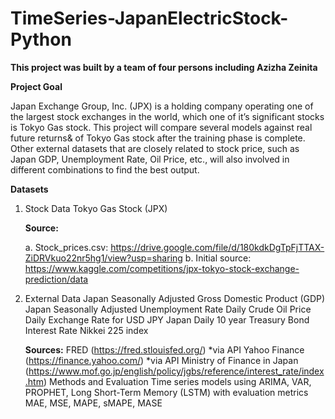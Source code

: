 # TimeSeries-JapanElectricStock-Python

**This project was built by a team of four persons including Azizha Zeinita**

**Project Goal**

Japan Exchange Group, Inc. (JPX) is a holding company operating one of the largest stock exchanges in the world, which one of it’s significant stocks is Tokyo Gas stock. This project will compare several models against real future returns& of Tokyo Gas stock after the training phase is complete. Other external datasets that are closely related to stock price, such as Japan GDP, Unemployment Rate, Oil Price, etc., will also involved in different combinations to find the best output.

**Datasets**
1. Stock Data
  Tokyo Gas Stock (JPX)
    
    **Source:**
    
      a. Stock_prices.csv: https://drive.google.com/file/d/180kdkDgTpFjTTAX-ZiDRVkuo22nr5hg1/view?usp=sharing
      b. Initial source: https://www.kaggle.com/competitions/jpx-tokyo-stock-exchange-prediction/data
  
2. External Data
  Japan Seasonally Adjusted Gross Domestic Product (GDP)
  Japan Seasonally Adjusted Unemployment Rate
  Daily Crude Oil Price
  Daily Exchange Rate for USD JPY
  Japan Daily 10 year Treasury Bond Interest Rate
  Nikkei 225 index
   
   **Sources:**
    FRED (https://fred.stlouisfed.org/) *via API
    Yahoo Finance (https://finance.yahoo.com/) *via API
    Ministry of Finance in Japan (https://www.mof.go.jp/english/policy/jgbs/reference/interest_rate/index.htm)
    Methods and Evaluation
    Time series models using ARIMA, VAR, PROPHET, Long Short-Term Memory (LSTM) with evaluation metrics MAE, MSE, MAPE, sMAPE, MASE
